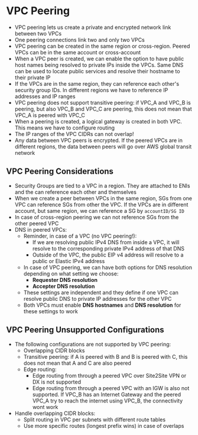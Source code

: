 # VPC Peering

- VPC peering lets us create a private and encrypted network link between two VPCs
- One peering connections link two and only two VPCs
- VPC peering can be created in the same region or cross-region. Peered VPCs can be in the same account or cross-account
- When a VPC peer is created, we can enable the option to have public host names being resolved to private IPs inside the VPCs. Same DNS can be used to locate public services and resolve their hostname to their private IP
- If the VPCs are in the same region, they can reference each other's security group IDs. In different regions we have to reference IP addresses and IP ranges
- VPC peering does not support transitive peering: if VPC_A and VPC_B is peering, but also VPC_B and VPC_C are peering, this does not mean that VPC_A is peered with VPC_C
- When a peering is created, a logical gateway is created in both VPC. This means we have to configure routing
- The IP ranges of the VPC CIDRs can not overlap!
- Any data between VPC peers is encrypted. If the peered VPCs are in different regions, the data between peers will go over AWS global transit network

## VPC Peering Considerations

- Security Groups are tied to a VPC in a region. They are attached to ENIs and the can reference each other and themselves
- When we create a peer between VPCs in the same region, SGs from one VPC can reference SGs from other the VPC. If the VPCs are in different account, but same region, we can reference a SG by `accountID/SG ID`
- In case of cross-region peering we can not reference SGs from the other peered VPC
- DNS in peered VPCs:
    - Reminder, in case of a VPC (no VPC peering!):
        - If we are resolving public IPv4 DNS from inside a VPC, it will resolve to the corresponding private IPv4 address of that DNS
        - Outside of the VPC, the public EIP v4 address will resolve to a public or Elastic IPv4 address
    - In case of VPC peering, we can have both options for DNS resolution depending on what setting we choose:
        - **Requester DNS resolution**
        - **Accepter DNS resolution**
    - These settings are independent and they define if one VPC can resolve public DNS to private IP addresses for the other VPC
    - Both VPCs must enable **DNS hostnames** and **DNS resolution** for these settings to work

## VPC Peering Unsupported Configurations

- The following configurations are not supported by VPC peering:
    - Overlapping CIDR blocks
    - Transitive peering: if A is peered with B and B is peered with C, this does not mean that A and C are also peered
    - Edge routing: 
        - Edge routing from through a peered VPC over Site2Site VPN or DX is not supported
        - Edge routing from through a peered VPC with an IGW is also not supported. If VPC_B has an Internet Gateway and the peered VPC_A try to reach the internet using VPC_B, the connectivity wont work
- Handle overlapping CIDR blocks:
    - Split routing in VPC per subnets with different route tables
    - Use more specific routes (longest prefix wins) in case of overlaps